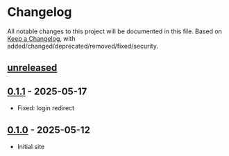 # Changelog

All notable changes to this project will be documented in this file. Based on [Keep a Changelog](https://keepachangelog.com/en/1.0.0/), with added/changed/deprecated/removed/fixed/security.

## [unreleased]
## [0.1.1] - 2025-05-17
- Fixed: login redirect

## [0.1.0] - 2025-05-12

- Initial site

[unreleased]: https://github.com/leafarlins/site/compare/v0.1.1...HEAD
[0.1.1]: https://github.com/leafarlins/site/compare/v0.1.0..0.1.1/
[0.1.0]: https://github.com/leafarlins/site/releases/tag/v0.1.0
